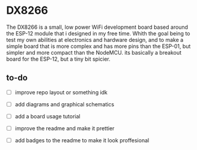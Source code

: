 # DX8266

The DX8266 is a small, low power WiFi development board based around the ESP-12 module that i designed in my free time. Whith the goal being to test my own abilities at electronics and hardware design, and to make a simple board that is more complex and has more pins than the ESP-01, but simpler and more compact than the NodeMCU.
its basically a breakout board for the ESP-12, but a tiny bit spicier.

## to-do

- [ ] improve repo layout or something idk
- [ ] add diagrams and graphical schematics
- [ ] add a board usage tutorial
- [ ] improve the readme and make it prettier
- [ ] add badges to the readme to make it look proffesional



